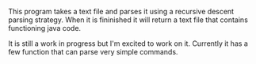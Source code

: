 This program takes a text file and parses it using a recursive descent parsing strategy.
When it is fininished it will return a text file that contains functioning java code.

It is still a work in progress but I'm excited to work on it.
Currently it has a few function that can parse very simple commands.
